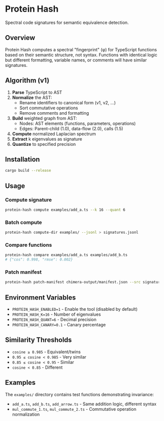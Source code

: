 # Protein Hash

Spectral code signatures for semantic equivalence detection.

## Overview

Protein Hash computes a spectral "fingerprint" (φ) for TypeScript functions based on their semantic structure, not syntax. Functions with identical logic but different formatting, variable names, or comments will have similar signatures.

## Algorithm (v1)

1. **Parse** TypeScript to AST
2. **Normalize** the AST:
   - Rename identifiers to canonical form (v1, v2, ...)
   - Sort commutative operations
   - Remove comments and formatting
3. **Build** weighted graph from AST:
   - Nodes: AST elements (functions, parameters, operations)
   - Edges: Parent-child (1.0), data-flow (2.0), calls (1.5)
4. **Compute** normalized Laplacian spectrum
5. **Extract** k eigenvalues as signature
6. **Quantize** to specified precision

## Installation

```bash
cargo build --release
```

## Usage

### Compute signature
```bash
protein-hash compute examples/add_a.ts --k 16 --quant 6
```

### Batch compute
```bash
protein-hash compute-dir examples/ --jsonl > signatures.jsonl
```

### Compare functions
```bash
protein-hash compare examples/add_a.ts examples/add_b.ts
# {"cos": 0.998, "rmse": 0.002}
```

### Patch manifest
```bash
protein-hash patch-manifest chimera-output/manifest.json --src signatures.jsonl
```

## Environment Variables

- `PROTEIN_HASH_ENABLED=1` - Enable the tool (disabled by default)
- `PROTEIN_HASH_K=16` - Number of eigenvalues
- `PROTEIN_HASH_QUANT=6` - Decimal precision
- `PROTEIN_HASH_CANARY=0.1` - Canary percentage

## Similarity Thresholds

- `cosine ≥ 0.985` - Equivalent/twins
- `0.95 ≤ cosine < 0.985` - Very similar
- `0.85 ≤ cosine < 0.95` - Similar
- `cosine < 0.85` - Different

## Examples

The `examples/` directory contains test functions demonstrating invariance:

- `add_a.ts`, `add_b.ts`, `add_arrow.ts` - Same addition logic, different syntax
- `mul_commute_1.ts`, `mul_commute_2.ts` - Commutative operation normalization